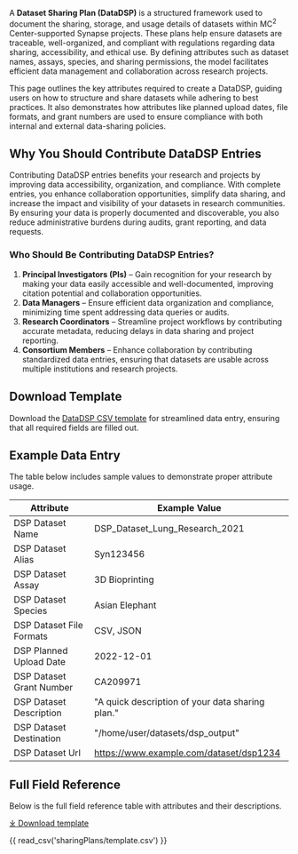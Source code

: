 A **Dataset Sharing Plan (DataDSP)** is a structured framework used to document the sharing, storage, and usage details of datasets within  MC<sup>2</sup> Center-supported Synapse projects. These plans help ensure datasets are traceable, well-organized, and compliant with regulations regarding data sharing, accessibility, and ethical use. By defining attributes such as dataset names, assays, species, and sharing permissions, the model facilitates efficient data management and collaboration across research projects.

This page outlines the key attributes required to create a DataDSP, guiding users on how to structure and share datasets while adhering to best practices. It also demonstrates how attributes like planned upload dates, file formats, and grant numbers are used to ensure compliance with both internal and external data-sharing policies.

## **Why You Should Contribute DataDSP Entries**
Contributing DataDSP entries benefits your research and projects by improving data accessibility, organization, and compliance. With complete entries, you enhance collaboration opportunities, simplify data sharing, and increase the impact and visibility of your datasets in research communities. By ensuring your data is properly documented and discoverable, you also reduce administrative burdens during audits, grant reporting, and data requests.

### **Who Should Be Contributing DataDSP Entries?**
1. **Principal Investigators (PIs)** – Gain recognition for your research by making your data easily accessible and well-documented, improving citation potential and collaboration opportunities.  
2. **Data Managers** – Ensure efficient data organization and compliance, minimizing time spent addressing data queries or audits.  
3. **Research Coordinators** – Streamline project workflows by contributing accurate metadata, reducing delays in data sharing and project reporting.  
4. **Consortium Members** – Enhance collaboration by contributing standardized data entries, ensuring that datasets are usable across multiple institutions and research projects. 


## Download Template
Download the [DataDSP CSV template](https://github.com/mc2-center/data-models/raw/main/templates/DataDSP.csv) for streamlined data entry, ensuring that all required fields are filled out.


## Example Data Entry
The table below includes sample values to demonstrate proper attribute usage.

| **Attribute**               | **Example Value**                                                                                                      |
|-----------------------------|-------------------------------------------------------------------------------------------------------------------------|
| DSP Dataset Name            | DSP_Dataset_Lung_Research_2021                                                                                          |
| DSP Dataset Alias           | Syn123456                                                                                                          |
| DSP Dataset Assay           | 3D Bioprinting                                                                                                           |
| DSP Dataset Species         | Asian Elephant                                                                                                           |
| DSP Dataset File Formats    | CSV, JSON                                                                                                                |
| DSP Planned Upload Date     | 2022-12-01                                                                                                               |
| DSP Dataset Grant Number    | CA209971                                                                                                                  |
| DSP Dataset Description     | "A quick description of your data sharing plan."            |
| DSP Dataset Destination     | "/home/user/datasets/dsp_output"                                                                                          |
| DSP Dataset Url             | https://www.example.com/dataset/dsp1234                                                                                   |


## Full Field Reference

Below is the full field reference table with attributes and their descriptions.


[⤓ Download template](https://github.com/mc2-center/data-models/raw/main/templates/DataDSP.csv)

{{ read_csv('sharingPlans/template.csv') }}